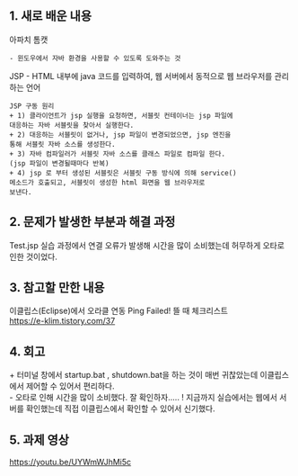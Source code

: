 ## 1. 새로 배운 내용

아파치 톰캣  
~~~
- 윈도우에서 자바 환경을 사용할 수 있도록 도와주는 것
~~~


JSP -  HTML 내부에 java 코드를 입력하여, 웹 서버에서 동적으로 웹
브라우저를 관리하는 언어
~~~
JSP 구동 원리
+ 1) 클라이언트가 jsp 실행을 요청하면, 서블릿 컨테이너는 jsp 파일에
대응하는 자바 서블릿을 찾아서 실행한다.  
+ 2) 대응하는 서블릿이 없거나, jsp 파일이 변경되었으면, jsp 엔진을
통해 서블릿 자바 소스를 생성한다.  
+ 3) 자바 컴파일러가 서블릿 자바 소스를 클래스 파일로 컴파일 한다.
(jsp 파일이 변경될때마다 반복)  
+ 4) jsp 로 부터 생성된 서블릿은 서블릿 구동 방식에 의해 service()
메소드가 호출되고, 서블릿이 생성한 html 화면을 웹 브라우저로
보낸다.   
~~~

## 2. 문제가 발생한 부분과 해결 과정
Test.jsp 실습 과정에서 연결 오류가 발생해 시간을 많이 소비했는데 허무하게 오타로 인한 것이었다.

## 3. 참고할 만한 내용
이클립스(Eclipse)에서 오라클 연동 Ping Failed! 뜰 때 체크리스트  
https://e-klim.tistory.com/37

## 4. 회고
\+ 터미널 창에서 startup.bat , shutdown.bat을 하는 것이 매번 귀찮았는데 이클립스에서 제어할 수 있어서 편리하다.  
\- 오타로 인해 시간을 많이 소비했다. 잘 확인하자.....
\! 지금까지 실습에서는 웹에서 서버를 확인했는데 직접 이클립스에서 확인할 수 있어서 신기했다.  

## 5. 과제 영상
https://youtu.be/UYWmWJhMi5c
